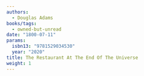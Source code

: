 ```yaml
---
authors:
  - Douglas Adams
books/tags:
  - owned-but-unread
date: "1800-07-11"
params:
  isbn13: "9781529034530"
  year: "2020"
title: The Restaurant At The End Of The Universe
weight: 1
---
```


<!--more-->
